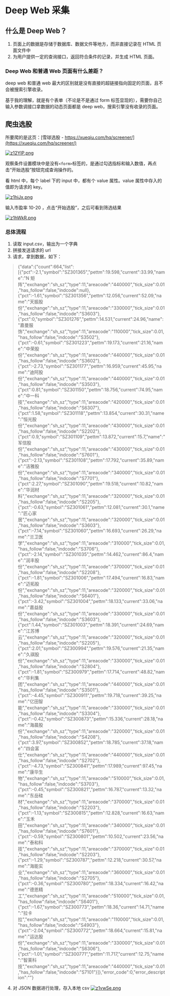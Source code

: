 # Deep Web 采集

## 什么是 Deep Web？

1. 页面上的数据是存储于数据库、数据文件等地方，而非直接记录在 HTML 页面文件中
2. 为用户提供一定的查询接口，返回符合条件的记录，并生成 HTML 页面。

### Deep Web 和普通 Web 页面有什么差距？

deep web 和普通 web 最大的区别就是没有直接的超链接指向固定的页面，且不会被搜索引擎收录。

基于我的理解，就是有个表单（不论是不是通过 form 标签显现的），需要你自己输入参数调接口拿数据的动态页面都是 deep web，搜索引擎没有收录的页面。

## 爬虫选股

所要爬的是这页：[雪球选股 - https://xueqiu.com/hq/screener/](https://xueqiu.com/hq/screener/)

[![z12YIP.png](https://s1.ax1x.com/2022/11/22/z12YIP.png)](https://imgse.com/i/z12YIP)

观察条件设置模块中是没有`<form>`标签的，是通过勾选指标和输入数值，再点击“开始选股”按钮完成查询操作的。

看 html 中，每个 label 下的 input 中，都有个 value 属性。value 属性中存入的值即为请求的 key。

[![z1hiJx.png](https://s1.ax1x.com/2022/11/22/z1hiJx.png)](https://imgse.com/i/z1hiJx)

输入市盈率 10-20 ，点击“开始选股”，之后可看到筛选结果

[![z1hWkR.png](https://s1.ax1x.com/2022/11/22/z1hWkR.png)](https://imgse.com/i/z1hWkR)

### 总体流程

1. 读取 input.csv，输出为一个字典
2. 拼接发送请求的 url
3. 请求，拿到数据，如下：

> {"data":{"count":664,"list":[{"pct":-2.1,"symbol":"SZ301365","pettm":19.598,"current":33.99,"name":"N 矩阵","exchange":"sh_sz","type":11,"areacode":"440000","tick_size":0.01,"has_follow":false,"indcode":null},{"pct":-1.61,"symbol":"SZ301356","pettm":12.056,"current":52.09,"name":"天振股份","exchange":"sh_sz","type":11,"areacode":"330000","tick_size":0.01,"has_follow":false,"indcode":"S3603"},{"pct":0,"symbol":"SZ301276","pettm":14.531,"current":24.96,"name":"嘉曼服饰","exchange":"sh_sz","type":11,"areacode":"110000","tick_size":0.01,"has_follow":false,"indcode":"S3502"},{"pct":-0.61,"symbol":"SZ301223","pettm":19.173,"current":21.16,"name":"中荣股份","exchange":"sh_sz","type":11,"areacode":"440000","tick_size":0.01,"has_follow":false,"indcode":"S3602"},{"pct":-2.73,"symbol":"SZ301177","pettm":16.959,"current":45.95,"name":"迪阿股份","exchange":"sh_sz","type":11,"areacode":"440000","tick_size":0.01,"has_follow":false,"indcode":"S3503"},{"pct":0.81,"symbol":"SZ301150","pettm":18.756,"current":74.95,"name":"中一科技","exchange":"sh_sz","type":11,"areacode":"420000","tick_size":0.01,"has_follow":false,"indcode":"S6307"},{"pct":1.58,"symbol":"SZ301118","pettm":13.854,"current":30.31,"name":"恒光股份","exchange":"sh_sz","type":11,"areacode":"430000","tick_size":0.01,"has_follow":false,"indcode":"S2202"},{"pct":0.9,"symbol":"SZ301109","pettm":13.872,"current":15.7,"name":"军信股份","exchange":"sh_sz","type":11,"areacode":"430000","tick_size":0.01,"has_follow":false,"indcode":"S7601"},{"pct":-2.13,"symbol":"SZ301108","pettm":17.792,"current":35.89,"name":"洁雅股份","exchange":"sh_sz","type":11,"areacode":"340000","tick_size":0.01,"has_follow":false,"indcode":"S7701"},{"pct":2.27,"symbol":"SZ301090","pettm":19.518,"current":10.82,"name":"华润材料","exchange":"sh_sz","type":11,"areacode":"320000","tick_size":0.01,"has_follow":false,"indcode":"S2205"},{"pct":-0.63,"symbol":"SZ301061","pettm":12.081,"current":30.1,"name":"匠心家居","exchange":"sh_sz","type":11,"areacode":"320000","tick_size":0.01,"has_follow":false,"indcode":"S3603"},{"pct":-7.14,"symbol":"SZ301060","pettm":16.693,"current":26.29,"name":"兰卫医学","exchange":"sh_sz","type":11,"areacode":"310000","tick_size":0.01,"has_follow":false,"indcode":"S3706"},{"pct":-2.14,"symbol":"SZ301035","pettm":14.462,"current":86.4,"name":"润丰股份","exchange":"sh_sz","type":11,"areacode":"370000","tick_size":0.01,"has_follow":false,"indcode":"S2208"},{"pct":-1.81,"symbol":"SZ301006","pettm":17.494,"current":16.83,"name":"迈拓股份","exchange":"sh_sz","type":11,"areacode":"320000","tick_size":0.01,"has_follow":false,"indcode":"S6401"},{"pct":-3.42,"symbol":"SZ301004","pettm":18.133,"current":33.06,"name":"嘉益股份","exchange":"sh_sz","type":11,"areacode":"330000","tick_size":0.01,"has_follow":false,"indcode":"S3603"},{"pct":1.44,"symbol":"SZ301003","pettm":18.391,"current":24.69,"name":"江苏博云","exchange":"sh_sz","type":11,"areacode":"320000","tick_size":0.01,"has_follow":false,"indcode":"S2205"},{"pct":2.01,"symbol":"SZ300994","pettm":19.576,"current":21.35,"name":"久祺股份","exchange":"sh_sz","type":11,"areacode":"330000","tick_size":0.01,"has_follow":false,"indcode":"S2804"},{"pct":-1.81,"symbol":"SZ300979","pettm":17.714,"current":48.82,"name":"华利集团","exchange":"sh_sz","type":11,"areacode":"440000","tick_size":0.01,"has_follow":false,"indcode":"S3501"},{"pct":-4.45,"symbol":"SZ300911","pettm":19.718,"current":39.25,"name":"亿田智能","exchange":"sh_sz","type":11,"areacode":"330000","tick_size":0.01,"has_follow":false,"indcode":"S3304"},{"pct":-0.42,"symbol":"SZ300873","pettm":15.336,"current":28.18,"name":"海晨股份","exchange":"sh_sz","type":11,"areacode":"320000","tick_size":0.01,"has_follow":false,"indcode":"S4208"},{"pct":3.97,"symbol":"SZ300852","pettm":18.785,"current":37.18,"name":"四会富仕","exchange":"sh_sz","type":11,"areacode":"440000","tick_size":0.01,"has_follow":false,"indcode":"S2702"},{"pct":-4.73,"symbol":"SZ300841","pettm":17.989,"current":97.45,"name":"康华生物","exchange":"sh_sz","type":11,"areacode":"510000","tick_size":0.01,"has_follow":false,"indcode":"S3703"},{"pct":-0.45,"symbol":"SZ300821","pettm":16.787,"current":13.32,"name":"东岳硅材","exchange":"sh_sz","type":11,"areacode":"370000","tick_size":0.01,"has_follow":false,"indcode":"S2203"},{"pct":-1.13,"symbol":"SZ300815","pettm":12.828,"current":16.63,"name":"玉禾田","exchange":"sh_sz","type":11,"areacode":"340000","tick_size":0.01,"has_follow":false,"indcode":"S7601"},{"pct":-0.59,"symbol":"SZ300801","pettm":10.502,"current":23.56,"name":"泰和科技","exchange":"sh_sz","type":11,"areacode":"370000","tick_size":0.01,"has_follow":false,"indcode":"S2203"},{"pct":-1.29,"symbol":"SZ300787","pettm":12.218,"current":30.57,"name":"海能实业","exchange":"sh_sz","type":11,"areacode":"360000","tick_size":0.01,"has_follow":false,"indcode":"S2705"},{"pct":-0.36,"symbol":"SZ300780","pettm":18.334,"current":16.42,"name":"德恩精工","exchange":"sh_sz","type":11,"areacode":"510000","tick_size":0.01,"has_follow":false,"indcode":"S6401"},{"pct":-1.67,"symbol":"SZ300773","pettm":18.36,"current":14.71,"name":"拉卡拉","exchange":"sh_sz","type":11,"areacode":"110000","tick_size":0.01,"has_follow":false,"indcode":"S4903"},{"pct":-2.04,"symbol":"SZ300772","pettm":18.664,"current":15.81,"name":"运达股份","exchange":"sh_sz","type":11,"areacode":"330000","tick_size":0.01,"has_follow":false,"indcode":"S6306"},{"pct":-1.01,"symbol":"SZ300771","pettm":11.717,"current":12.75,"name":"智莱科技","exchange":"sh_sz","type":11,"areacode":"440000","tick_size":0.01,"has_follow":false,"indcode":"S7101"}]},"error_code":0,"error_description":""}

4. 对 JSON 数据进行处理，存入本地 csv
   [![z1vwSe.png](https://s1.ax1x.com/2022/11/22/z1vwSe.png)](https://imgse.com/i/z1vwSe)
